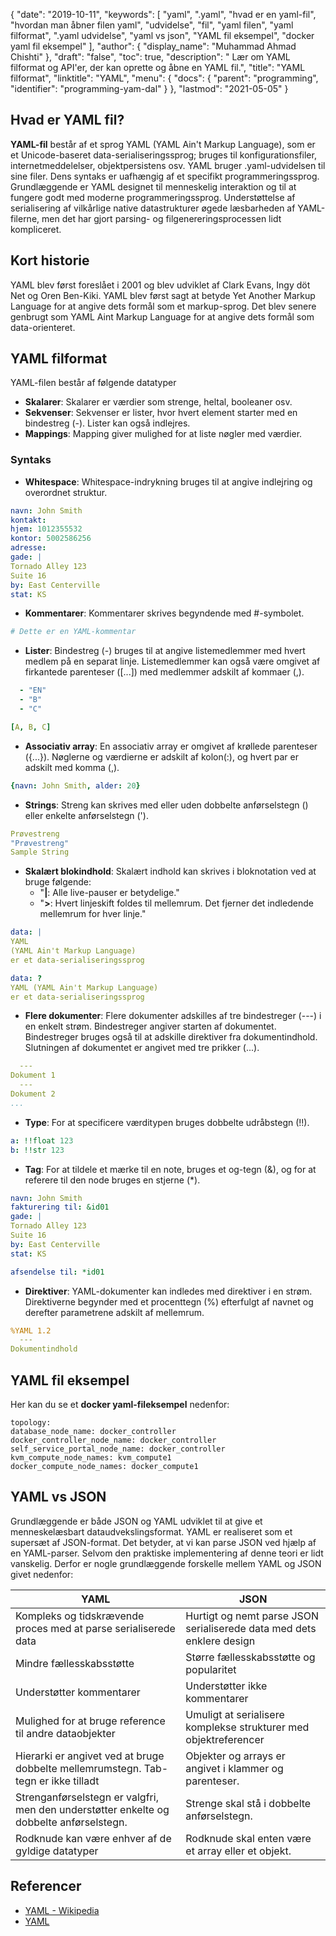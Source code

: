 {
  "date": "2019-10-11",
  "keywords": [
"yaml",
".yaml",
"hvad er en yaml-fil",
"hvordan man åbner filen yaml",
"udvidelse",
"fil",
"yaml filen",
"yaml filformat",
".yaml udvidelse",
"yaml vs json",
"YAML fil eksempel",
"docker yaml fil eksempel"
],
  "author": {
    "display_name": "Muhammad Ahmad Chishti"
},
  "draft": "false",
  "toc": true,
  "description": " Lær om YAML filformat og API'er, der kan oprette og åbne en YAML fil.",
  "title": "YAML filformat",
  "linktitle": "YAML",
  "menu": {
    "docs": {
      "parent": "programming",
      "identifier": "programming-yam-dal"
}
},
  "lastmod": "2021-05-05"
}

## Hvad er YAML fil? ##

**YAML-fil** består af et sprog YAML (YAML Ain't Markup Language), som er et Unicode-baseret data-serialiseringssprog; bruges til konfigurationsfiler, internetmeddelelser, objektpersistens osv. YAML bruger .yaml-udvidelsen til sine filer. Dens syntaks er uafhængig af et specifikt programmeringssprog. Grundlæggende er YAML designet til menneskelig interaktion og til at fungere godt med moderne programmeringssprog. Understøttelse af serialisering af vilkårlige native datastrukturer øgede læsbarheden af YAML-filerne, men det har gjort parsing- og filgenereringsprocessen lidt kompliceret.

## Kort historie ##

YAML blev først foreslået i 2001 og blev udviklet af Clark Evans, Ingy döt Net og Oren Ben-Kiki. YAML blev først sagt at betyde Yet Another Markup Language for at angive dets formål som et markup-sprog. Det blev senere genbrugt som YAML Aint Markup Language for at angive dets formål som data-orienteret.


## YAML filformat ##

YAML-filen består af følgende datatyper

- **Skalarer**: Skalarer er værdier som strenge, heltal, booleaner osv.
- **Sekvenser**: Sekvenser er lister, hvor hvert element starter med en bindestreg (-). Lister kan også indlejres.
- **Mappings**: Mapping giver mulighed for at liste nøgler med værdier.

### Syntaks ###

- **Whitespace**: Whitespace-indrykning bruges til at angive indlejring og overordnet struktur.

``` yaml
navn: John Smith
kontakt:
hjem: 1012355532
kontor: 5002586256
adresse:
gade: |
Tornado Alley 123
Suite 16
by: East Centerville
stat: KS
```

- **Kommentarer**: Kommentarer skrives begyndende med #-symbolet.

``` yaml
# Dette er en YAML-kommentar
```

- **Lister**: Bindestreg (-) bruges til at angive listemedlemmer med hvert medlem på en separat linje. Listemedlemmer kan også være omgivet af firkantede parenteser ([...]) med medlemmer adskilt af kommaer (,).

``` yaml
  - "EN"
  - "B"
  - "C"
```

``` yaml
[A, B, C]
```

- **Associativ array**: En associativ array er omgivet af krøllede parenteser ({...}). Nøglerne og værdierne er adskilt af kolon(:), og hvert par er adskilt med komma (,).

``` yaml
{navn: John Smith, alder: 20}
```

- **Strings**: Streng kan skrives med eller uden dobbelte anførselstegn () eller enkelte anførselstegn (').

``` yaml
Prøvestreng
"Prøvestreng"
Sample String
```

- **Skalært blokindhold**: Skalært indhold kan skrives i bloknotation ved at bruge følgende:
  - "**|**: Alle live-pauser er betydelige."
  - "**>**: Hvert linjeskift foldes til mellemrum. Det fjerner det indledende mellemrum for hver linje."

``` yaml
data: |
YAML
(YAML Ain't Markup Language)
er et data-serialiseringssprog
```

``` yaml
data: ?
YAML (YAML Ain't Markup Language)
er et data-serialiseringssprog
```

- **Flere dokumenter**: Flere dokumenter adskilles af tre bindestreger (---) i en enkelt strøm. Bindestreger angiver starten af dokumentet. Bindestreger bruges også til at adskille direktiver fra dokumentindhold. Slutningen af dokumentet er angivet med tre prikker (...).

``` yaml
  ---
Dokument 1
  ---
Dokument 2
...
```

- **Type**: For at specificere værditypen bruges dobbelte udråbstegn (!!).

``` yaml
a: !!float 123
b: !!str 123
```

- **Tag**: For at tildele et mærke til en note, bruges et og-tegn (&), og for at referere til den node bruges en stjerne (*).

``` yaml
navn: John Smith
fakturering til: &id01
gade: |
Tornado Alley 123
Suite 16
by: East Centerville
stat: KS

afsendelse til: *id01
```

- **Direktiver**: YAML-dokumenter kan indledes med direktiver i en strøm. Direktiverne begynder med et procenttegn (%) efterfulgt af navnet og derefter parametrene adskilt af mellemrum.

``` yaml
%YAML 1.2
  ---
Dokumentindhold
```
## YAML fil eksempel
Her kan du se et **docker yaml-fileksempel** nedenfor:

```
topology:
database_node_name: docker_controller
docker_controller_node_name: docker_controller
self_service_portal_node_name: docker_controller
kvm_compute_node_names: kvm_compute1
docker_compute_node_names: docker_compute1
```

## YAML vs JSON
Grundlæggende er både JSON og YAML udviklet til at give et menneskelæsbart dataudvekslingsformat. YAML er realiseret som et supersæt af JSON-format. Det betyder, at vi kan parse JSON ved hjælp af en YAML-parser. Selvom den praktiske implementering af denne teori er lidt vanskelig. Derfor er nogle grundlæggende forskelle mellem YAML og JSON givet nedenfor:

|YAML| JSON|
---|---|
|Kompleks og tidskrævende proces med at parse serialiserede data |Hurtigt og nemt parse JSON serialiserede data med dets enklere design|
|Mindre fællesskabsstøtte| Større fællesskabsstøtte og popularitet|
|Understøtter kommentarer| Understøtter ikke kommentarer|
|Mulighed for at bruge reference til andre dataobjekter| Umuligt at serialisere komplekse strukturer med objektreferencer|
|Hierarki er angivet ved at bruge dobbelte mellemrumstegn. Tab-tegn er ikke tilladt|Objekter og arrays er angivet i klammer og parenteser.|
|Strenganførselstegn er valgfri, men den understøtter enkelte og dobbelte anførselstegn.|Strenge skal stå i dobbelte anførselstegn.|
|Rodknude kan være enhver af de gyldige datatyper|Rodknude skal enten være et array eller et objekt.|


## Referencer ##

- [YAML - Wikipedia](https://en.wikipedia.org/wiki/YAML)
- [YAML](https://yaml.org/spec/1.2/spec.html)

